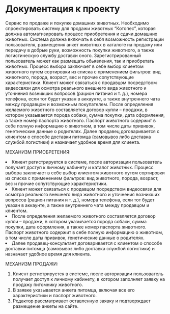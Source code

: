 # Документация к проекту
Сервис по продаже и покупке домашних животных.
Необходимо спроектировать систему для продажи животных “Котопес”, которая должна автоматизировать процесс 
приобретения и сдачи домашних животных. Система должна включать в себя возможность регистрации пользователя, 
размещения анкет животных в каталоге на продажу или передачу в добрые руки, возможность покупки животного, а 
также логистическую службу доставки оного. 
Зарегистрированный пользователь может как размещать обьявления, так и приобретать животных. 
Процесс выбора заключает в себе выбор клиентом животного путем сортировки из списка с применением фильтров: 
вид животного, порода, возраст, вес и прочие сопутствующие характеристики. 
Клиент может связаться с продавцом посредством видеосвязи для осмотра реального внешнего вида животного и 
уточнения возникших вопросов (рацион питания и т. д.), номера телефона, если тот будет указан в аккаунте, а 
также внутреннего чата между продавцом и возможным покупателем. 
После определения желаемого животного составляется договор купли – продажи, в котором указывается порода 
собаки, сумма покупки, дата оформления, а также номер паспорта животного. 
Паспорт животного содержит в себе полную информацию о животном, в том числе даты прививок, генетические 
данные о родителях. 
Далее продавец договаривается с клиентом о способе доставки питомца (самовывоз либо доставка службой логистики) 
и назначает удобное время для клиента. 

МЕХАНИЗМ ПРИОБРЕТЕНИЯ: 
<li>Клиент регистрируется в системе, после авторизации пользователь получает доступ к личному кабинету и каталог животных.  
Процесс выбора заключает в себе выбор клиентом животного путем сортировки из списка с применением фильтров: вид
животного, порода, возраст, вес и прочие сопутствующие характеристики. </li>
<li>Клиент может связаться с продавцом посредством видеосвязи для осмотра реального внешнего вида животного и уточнения
возникших вопросов (рацион питания и т. д.), номера телефона, если тот будет указан в аккаунте, а также внутреннего
чата между продавцом и клиентом. </li>
<li>После определения желаемого животного составляется договор купли – продажи, в котором указывается порода собаки, сумма
покупки, дата оформления, а также номер паспорта животного. 
Паспорт животного содержит в себе полную информацию о животном, в том числе даты прививок, генетические данные о родителях. </li>
<li>Далее продавец-консультант договаривается с клиентом о способе доставки питомца (самовывоз либо доставка службой логистики)
и назначает удобное время для клиента. </li>

МЕХАНИЗМ ПРОДАЖИ: 
1. Клиент регистрируется в системе, после авторизации пользователь получает доступ к личному кабинету, в котором заполняет
заявку на продажу питомнику животного. 
2. В заявке указывается анкета питомца, включая все его характеристики и паспорт животного. 
3. Редактор рассматривает оставленную заявку и подтверждает размещение анкеты на сайте. 
